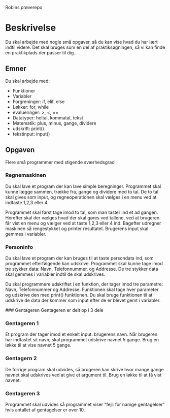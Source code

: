 Robins prøverepo

# Beskrivelse
Du skal arbejde med nogle små opgaver, så du kan vise hvad du har lært indtil videre. Det skal bruges som en del af praktiksøgningen, så vi kan finde en praktikplads der passer til dig. 
## Emner
Du skal arbejde med:
- Funktioner
- Variabler
- Forgreninger: if, elif, else
- Løkker: for, while
- evalueringer: >, <, ==
- Datatyper: heltal, kommatal, tekst
- Matematik: plus, minus, gange, dividere
- udskrift: print()
- tekstinput: input()
## Opgaven
Flere små programmer med stigende sværhedsgrad
### Regnemaskinen
Du skal lave et program der kan lave simple beregninger. Programmet skal kunne lægge sammen, trække fra, gange og dividere med to tal. De to tal skal gives som input, og regneoperationen skal vælges i en menu ved at indtaste 1,2,3 eller 4. 

Programmet skal først tage imod to tal, som man taster ind et ad gangen. Herefter skal der vælges hvad der skal gøres ved tallene, ved at brugeren får vist en menu og vælger ved at taste 1,2,3 eller 4 ind. Bagefter udregner maskinen så rengestykket og printer resultatet. Brugerens input skal gemmes i variabler.
### Personinfo
Du skal lave et program der kan bruges til at taste persondata ind, som programmet efterfølgende kan udskrive. Programmet skal kunne tage imod tre stykker data: Navn, Telefonnummer, og Addresse. De tre stykker data skal gemmes i variabler indtil de skal udskrives. 

Du skal programmere udskriftet i en funktion, der tager imod tre parametre: Navn, Telefonnummer og Addresse. Funktionen skal tage hver parameter og udskrive den med print() funktionen. Du skal bruge funktionen til at udskrive de data der kommer som input efter de er blevet gemt i variabler. 

​### Gentageren
Gentageren er delt op i 3 dele
​
### Gentageren 1
Et program der tager imod et enkelt input: brugerens navn. Når brugeren har indtastet sit navn, skal programmet udskrive navnet 5 gange. Brug en løkke til at vise navnet 5 gange.
### Gentagern 2
De forrige program skal udvides, så brugeren kan skrive hvor mange gange navnet skal udskrives ved at give et argument til. Brug en løkke til at få vist navnet.
### Gentageren 3
Programmet skal udvides så programmet viser "fejl: for namge gentagelser" hvis antallet af gentagelser er over 10.
